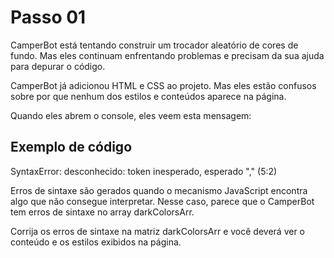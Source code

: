 # Passo 01

CamperBot está tentando construir um trocador aleatório de cores de fundo. Mas eles continuam enfrentando problemas e precisam da sua ajuda para depurar o código.

CamperBot já adicionou HTML e CSS ao projeto. Mas eles estão confusos sobre por que nenhum dos estilos e conteúdos aparece na página.

Quando eles abrem o console, eles veem esta mensagem:

## Exemplo de código

SyntaxError: desconhecido: token inesperado, esperado "," (5:2)

Erros de sintaxe são gerados quando o mecanismo JavaScript encontra algo que não consegue interpretar. Nesse caso, parece que o CamperBot tem erros de sintaxe no array darkColorsArr.

Corrija os erros de sintaxe na matriz darkColorsArr e você deverá ver o conteúdo e os estilos exibidos na página.